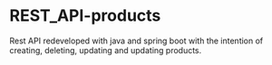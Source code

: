 # REST_API-products
 Rest API redeveloped with java and spring boot with the intention of creating, deleting, updating and updating products.

